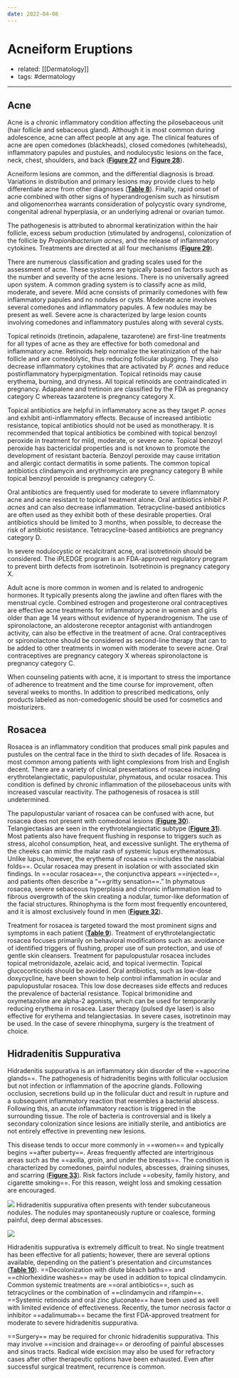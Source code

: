 ```yaml
---
date: 2022-04-06
---
```


# Acneiform Eruptions

- related: [[Dermatology]]
- tags: #dermatology
---

## Acne

Acne is a chronic inflammatory condition affecting the pilosebaceous unit (hair follicle and sebaceous gland). Although it is most common during adolescence, acne can affect people at any age. The clinical features of acne are open comedones (blackheads), closed comedones (whiteheads), inflammatory papules and pustules, and nodulocystic lesions on the face, neck, chest, shoulders, and back (**[Figure 27](https://mksap18.acponline.org/app/topics/dm/figures/mk18_a_dm_f27)** and **[Figure 28](https://mksap18.acponline.org/app/topics/dm/figures/mk18_a_dm_f28)**).

Acneiform lesions are common, and the differential diagnosis is broad. Variations in distribution and primary lesions may provide clues to help differentiate acne from other diagnoses (**[Table 8](https://mksap18.acponline.org/app/topics/dm/tables/mk18_a_dm_t08)**). Finally, rapid onset of acne combined with other signs of hyperandrogenism such as hirsutism and oligomenorrhea warrants consideration of polycystic ovary syndrome, congenital adrenal hyperplasia, or an underlying adrenal or ovarian tumor.

The pathogenesis is attributed to abnormal keratinization within the hair follicle, excess sebum production (stimulated by androgens), colonization of the follicle by _Propionibacterium acnes_, and the release of inflammatory cytokines. Treatments are directed at all four mechanisms (**[Figure 29](https://mksap18.acponline.org/app/topics/dm/figures/mk18_a_dm_f29)**).

There are numerous classification and grading scales used for the assessment of acne. These systems are typically based on factors such as the number and severity of the acne lesions. There is no universally agreed upon system. A common grading system is to classify acne as mild, moderate, and severe. Mild acne consists of primarily comedones with few inflammatory papules and no nodules or cysts. Moderate acne involves several comedones and inflammatory papules. A few nodules may be present as well. Severe acne is characterized by large lesion counts involving comedones and inflammatory pustules along with several cysts.

Topical retinoids (tretinoin, adapalene, tazarotene) are first-line treatments for all types of acne as they are effective for both comedonal and inflammatory acne. Retinoids help normalize the keratinization of the hair follicle and are comedolytic, thus reducing follicular plugging. They also decrease inflammatory cytokines that are activated by _P. acnes_ and reduce postinflammatory hyperpigmentation. Topical retinoids may cause erythema, burning, and dryness. All topical retinoids are contraindicated in pregnancy. Adapalene and tretinoin are classified by the FDA as pregnancy category C whereas tazarotene is pregnancy category X.

Topical antibiotics are helpful in inflammatory acne as they target _P. acnes_ and exhibit anti-inflammatory effects. Because of increased antibiotic resistance, topical antibiotics should not be used as monotherapy. It is recommended that topical antibiotics be combined with topical benzoyl peroxide in treatment for mild, moderate, or severe acne. Topical benzoyl peroxide has bactericidal properties and is not known to promote the development of resistant bacteria. Benzoyl peroxide may cause irritation and allergic contact dermatitis in some patients. The common topical antibiotics clindamycin and erythromycin are pregnancy category B while topical benzoyl peroxide is pregnancy category C.

Oral antibiotics are frequently used for moderate to severe inflammatory acne and acne resistant to topical treatment alone. Oral antibiotics inhibit _P. acnes_ and can also decrease inflammation. Tetracycline-based antibiotics are often used as they exhibit both of these desirable properties. Oral antibiotics should be limited to 3 months, when possible, to decrease the risk of antibiotic resistance. Tetracycline-based antibiotics are pregnancy category D.

In severe nodulocystic or recalcitrant acne, oral isotretinoin should be considered. The iPLEDGE program is an FDA-approved regulatory program to prevent birth defects from isotretinoin. Isotretinoin is pregnancy category X.

Adult acne is more common in women and is related to androgenic hormones. It typically presents along the jawline and often flares with the menstrual cycle. Combined estrogen and progesterone oral contraceptives are effective acne treatments for inflammatory acne in women and girls older than age 14 years without evidence of hyperandrogenism. The use of spironolactone, an aldosterone receptor antagonist with antiandrogen activity, can also be effective in the treatment of acne. Oral contraceptives or spironolactone should be considered as second-line therapy that can to be added to other treatments in women with moderate to severe acne. Oral contraceptives are pregnancy category X whereas spironolactone is pregnancy category C.

When counseling patients with acne, it is important to stress the importance of adherence to treatment and the time course for improvement, often several weeks to months. In addition to prescribed medications, only products labeled as non-comedogenic should be used for cosmetics and moisturizers.

## Rosacea

Rosacea is an inflammatory condition that produces small pink papules and pustules on the central face in the third to sixth decades of life. Rosacea is most common among patients with light complexions from Irish and English decent. There are a variety of clinical presentations of rosacea including erythrotelangiectatic, papulopustular, phymatous, and ocular rosacea. This condition is defined by chronic inflammation of the pilosebaceous units with increased vascular reactivity. The pathogenesis of rosacea is still undetermined.

The papulopustular variant of rosacea can be confused with acne, but rosacea does not present with comedonal lesions (**[Figure 30](https://mksap18.acponline.org/app/topics/dm/figures/mk18_a_dm_f30)**). Telangiectasias are seen in the erythrotelangiectatic subtype (**[Figure 31](https://mksap18.acponline.org/app/topics/dm/figures/mk18_a_dm_f31)**). Most patients also have frequent flushing in response to triggers such as stress, alcohol consumption, heat, and excessive sunlight. The erythema of the cheeks can mimic the malar rash of systemic lupus erythematosus. Unlike lupus, however, the erythema of rosacea ==includes the nasolabial folds==. Ocular rosacea may present in isolation or with associated skin findings. In ==ocular rosacea==, the conjunctiva appears ==injected==, and patients often describe a “==gritty sensation==.” In phymatous rosacea, severe sebaceous hyperplasia and chronic inflammation lead to fibrous overgrowth of the skin creating a nodular, tumor-like deformation of the facial structures. Rhinophyma is the form most frequently encountered, and it is almost exclusively found in men (**[Figure 32](https://mksap18.acponline.org/app/topics/dm/figures/mk18_a_dm_f32)**).

Treatment for rosacea is targeted toward the most prominent signs and symptoms in each patient (**[Table 9](https://mksap18.acponline.org/app/topics/dm/tables/mk18_a_dm_t09)**). Treatment of erythrotelangiectatic rosacea focuses primarily on behavioral modifications such as: avoidance of identified triggers of flushing, proper use of sun protection, and use of gentle skin cleansers. Treatment for papulopustular rosacea includes topical metronidazole, azelaic acid, and topical ivermectin. Topical glucocorticoids should be avoided. Oral antibiotics, such as low-dose doxycycline, have been shown to help control inflammation in ocular and papulopustular rosacea. This low dose decreases side effects and reduces the prevalence of bacterial resistance. Topical brimonidine and oxymetazoline are alpha-2 agonists, which can be used for temporarily reducing erythema in rosacea. Laser therapy (pulsed dye laser) is also effective for erythema and telangiectasias. In severe cases, isotretinoin may be used. In the case of severe rhinophyma, surgery is the treatment of choice.

## Hidradenitis Suppurativa

<!-- hidradenitis suppurativa sx, rx b:418884131414-->

Hidradenitis suppurativa is an inflammatory skin disorder of the ==apocrine glands==. The pathogenesis of hidradenitis begins with follicular occlusion but not infection or inflammation of the apocrine glands. Following occlusion, secretions build up in the follicular duct and result in rupture and a subsequent inflammatory reaction that resembles a bacterial abscess. Following this, an acute inflammatory reaction is triggered in the surrounding tissue. The role of bacteria is controversial and is likely a secondary colonization since lesions are initially sterile, and antibiotics are not entirely effective in preventing new lesions.

This disease tends to occur more commonly in ==women== and typically begins ==after puberty==. Areas frequently affected are intertriginous areas such as the ==axilla, groin, and under the breasts==. The condition is characterized by comedones, painful nodules, abscesses, draining sinuses, and scarring (**[Figure 33](https://mksap18.acponline.org/app/topics/dm/figures/mk18_a_dm_f33)**). Risk factors include ==obesity, family history, and cigarette smoking==. For this reason, weight loss and smoking cessation are encouraged.

![](https://photos.thisispiggy.com/file/wikiFiles/20220411093043.png)
Hidradenitis suppurativa often presents with tender subcutaneous nodules. The nodules may spontaneously rupture or coalesce, forming painful, deep dermal abscesses.

![](https://photos.thisispiggy.com/file/wikiFiles/20220411093104.png)

Hidradenitis suppurativa is extremely difficult to treat. No single treatment has been effective for all patients; however, there are several options available, depending on the patient's presentation and circumstances (**[Table 10](https://mksap18.acponline.org/app/topics/dm/tables/mk18_a_dm_t10)**). ==Decolonization with dilute bleach baths== and ==chlorhexidine washes== may be used in addition to topical clindamycin. Common systemic treatments are ==oral antibiotics==, such as tetracyclines or the combination of ==clindamycin and rifampin==. ==Systemic retinoids and oral zinc gluconate== have been used as well with limited evidence of effectiveness. Recently, the tumor necrosis factor α inhibitor ==adalimumab== became the first FDA-approved treatment for moderate to severe hidradenitis suppurativa.

==Surgery== may be required for chronic hidradenitis suppurativa. This may involve ==incision and drainage== or deroofing of painful abscesses and sinus tracts. Radical wide excision may also be used for refractory cases after other therapeutic options have been exhausted. Even after successful surgical treatment, recurrence is common.

